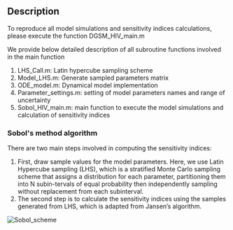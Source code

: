 ## Description
To reproduce all model simulations and sensitivity indices calculations, please execute the function DGSM_HIV_main.m 


We provide below detailed description of all subroutine functions involved in the main function
1. LHS_Call.m: Latin hypercube sampling scheme
2. Model_LHS.m: Generate sampled parameters matrix
3. ODE_model.m: Dynamical model implementation
4. Parameter_settings.m: setting of model parameters names and range of uncertainty
5. Sobol_HIV_main.m: main function to execute the model simulations and calculation of sensitivity indices

### Sobol's method algorithm 

There are two main steps involved in computing the sensitivity indices: 
1. First, draw sample values for the model parameters. Here, we use Latin
Hypercube sampling (LHS), which is a stratified Monte Carlo sampling scheme
that assigns a distribution for each parameter, partitioning them into N subin-tervals of equal probability then independently sampling without replacement
from each subinterval. 
2. The second step is to calculate the sensitivity indices using the samples generated from LHS, which is adapted from Jansen’s algorithm. 

![Sobol_scheme](https://user-images.githubusercontent.com/20584697/122826524-1db20500-d298-11eb-9ed7-9a3f9b6c90cb.png)

